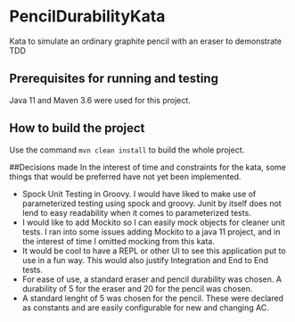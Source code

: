 # PencilDurabilityKata
Kata to simulate an ordinary graphite pencil with an eraser to demonstrate TDD

## Prerequisites for running and testing
Java 11 and Maven 3.6 were used for this project.

## How to build the project
Use the command `mvn clean install` to build the whole project.

##Decisions made
In the interest of time and constraints for the kata, some things that would be preferred have not yet been implemented.

* Spock Unit Testing in Groovy. I would have liked to make use of parameterized testing using spock and groovy. Junit by itself does not lend to easy readability when it comes to parameterized tests.
* I would like to add Mockito so I can easily mock objects for cleaner unit tests. I ran into some issues adding Mockito to a java 11 project, and in the interest of time I omitted mocking from this kata.
* It would be cool to have a REPL or other UI to see this application put to use in a fun way. This would also justify Integration and End to End tests.
* For ease of use, a standard eraser and pencil durability was chosen. A durability of 5 for the eraser and 20 for the pencil was chosen.
* A standard lenght of 5 was chosen for the pencil. These were declared as constants and are easily configurable for new and changing AC.